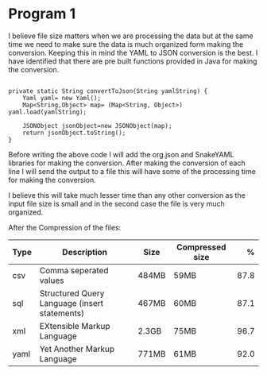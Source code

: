 # Program 1 #


I believe file size matters when we are processing the data but at the same time we need to make sure the data is much organized form making the conversion. Keeping this in mind the YAML to JSON conversion is the best. I have identified that there are pre built functions provided in Java for making the conversion.

```

private static String convertToJson(String yamlString) {
    Yaml yaml= new Yaml();
    Map<String,Object> map= (Map<String, Object>) yaml.load(yamlString);
 
    JSONObject jsonObject=new JSONObject(map);
    return jsonObject.toString();
}
```
 
Before writing the above code I will add the org.json and SnakeYAML libraries for making the conversion. After making the conversion of each line I will send the output to a file this will have some of the processing time for making the conversion.
 
I believe this will take much lesser time than any other conversion as the input file size is small and in the second case the file is very much organized.

After the Compression of the files:

| Type | Description                                  | Size    |Compressed size|   %   |
|------|----------------------------------------------|---------|---------------|------:|
| csv  |Comma seperated values                        | 484MB   |     59MB      | 87.8  |
| sql  |Structured Query Language (insert statements) | 467MB   |     60MB      | 87.1  |
| xml  |EXtensible Markup Language                    | 2.3GB   |     75MB      | 96.7  |
| yaml |Yet Another Markup Language                   | 771MB   |     61MB      | 92.0  |

